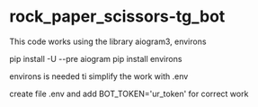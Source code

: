# rock_paper_scissors-tg_bot
This code works using the library aiogram3, environs

pip install -U --pre aiogram
pip install environs

environs is needed ti simplify the work with .env

create file .env and add BOT_TOKEN='ur_token' for correct work
